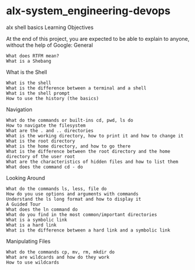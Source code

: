 # alx-system_engineering-devops
alx shell basics
Learning Objectives

At the end of this project, you are expected to be able to explain to anyone, without the help of Google:
General

    What does RTFM mean?
    What is a Shebang

What is the Shell

    What is the shell
    What is the difference between a terminal and a shell
    What is the shell prompt
    How to use the history (the basics)

Navigation

    What do the commands or built-ins cd, pwd, ls do
    How to navigate the filesystem
    What are the . and .. directories
    What is the working directory, how to print it and how to change it
    What is the root directory
    What is the home directory, and how to go there
    What is the difference between the root directory and the home directory of the user root
    What are the characteristics of hidden files and how to list them
    What does the command cd - do

Looking Around

    What do the commands ls, less, file do
    How do you use options and arguments with commands
    Understand the ls long format and how to display it
    A Guided Tour
    What does the ln command do
    What do you find in the most common/important directories
    What is a symbolic link
    What is a hard link
    What is the difference between a hard link and a symbolic link

Manipulating Files

    What do the commands cp, mv, rm, mkdir do
    What are wildcards and how do they work
    How to use wildcards

